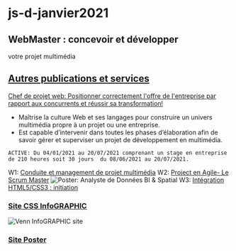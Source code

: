 # js-d-janvier2021

<div id="google_translate_element"></div>

<script type="text/javascript">
function googleTranslateElementInit() {
  new google.translate.TranslateElement({pageLanguage: 'en'}, 'google_translate_element');
}
</script>

<script type="text/javascript" src="//translate.google.com/translate_a/element.js?cb=googleTranslateElementInit"></script>

## WebMaster : concevoir et développer 
votre projet multimédia  

## [Autres publications et services](https://lindangulopez.github.io/)

[ Chef de projet web: Positionner correctement l'offre de l'entreprise par rapport aux concurrents et réussir sa transformation!](https://www.linkedin.com/in/lindangulopez/)

- Maîtrise la culture Web et ses langages pour construire un univers multimédia propre à un projet ou une entreprise.
- Est capable d’intervenir dans toutes les phases d’élaboration afin de savoir gérer et superviser un projet de développement en multimédia.

`ACTIVE: Du 04/01/2021 au 20/07/2021 comprenant un stage en entreprise de 210 heures soit 30 jours  du 08/06/2021 au 20/07/2021.`


W1: [Conduite et management de projet multimédia](https://github.com/lindangulopez/WebMaster/blob/main/ProjetMultim%C3%A9dia/ConduiteManagement.md)
W2: [Project en Agile- Le Scrum Master](https://github.com/lindangulopez/WebMaster/blob/main/ProjetMultim%C3%A9dia/ProjectAgile.md)
![Poster: Analyste de Données BI & Spatial](https://github.com/lindangulopez/WebMaster/blob/main/images/DB_Strategy.png?raw=true)
W3: [Intégration HTML5/CSS3 : initiation](https://github.com/lindangulopez/WebMaster/blob/main/ProjetMultim%C3%A9dia/Int%C3%A9gration%20HTML5_CSS3.md)

### [Site CSS InfoGRAPHIC](https://lindangulopez.github.io/)

![Venn InfoGRAPHIC site](https://github.com/lindangulopez/lindangulopez.github.io/blob/master/VennSite.png?raw=true)

### [Site Poster](https://lindangulopez.github.io/SQL/SQL_W5.html)
